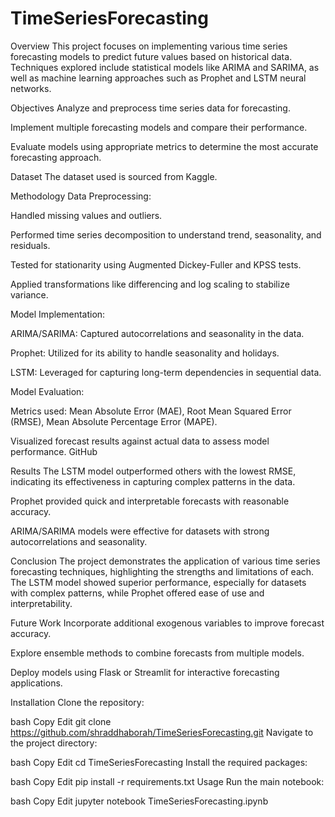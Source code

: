 # TimeSeriesForecasting
Overview
This project focuses on implementing various time series forecasting models to predict future values based on historical data. Techniques explored include statistical models like ARIMA and SARIMA, as well as machine learning approaches such as Prophet and LSTM neural networks.

Objectives
Analyze and preprocess time series data for forecasting.

Implement multiple forecasting models and compare their performance.

Evaluate models using appropriate metrics to determine the most accurate forecasting approach.

Dataset
The dataset used is sourced from Kaggle.

Methodology
Data Preprocessing:

Handled missing values and outliers.

Performed time series decomposition to understand trend, seasonality, and residuals.

Tested for stationarity using Augmented Dickey-Fuller and KPSS tests.

Applied transformations like differencing and log scaling to stabilize variance.

Model Implementation:

ARIMA/SARIMA: Captured autocorrelations and seasonality in the data.

Prophet: Utilized for its ability to handle seasonality and holidays.

LSTM: Leveraged for capturing long-term dependencies in sequential data.

Model Evaluation:

Metrics used: Mean Absolute Error (MAE), Root Mean Squared Error (RMSE), Mean Absolute Percentage Error (MAPE).

Visualized forecast results against actual data to assess model performance.
GitHub

Results
The LSTM model outperformed others with the lowest RMSE, indicating its effectiveness in capturing complex patterns in the data.

Prophet provided quick and interpretable forecasts with reasonable accuracy.

ARIMA/SARIMA models were effective for datasets with strong autocorrelations and seasonality.

Conclusion
The project demonstrates the application of various time series forecasting techniques, highlighting the strengths and limitations of each. The LSTM model showed superior performance, especially for datasets with complex patterns, while Prophet offered ease of use and interpretability.

Future Work
Incorporate additional exogenous variables to improve forecast accuracy.

Explore ensemble methods to combine forecasts from multiple models.

Deploy models using Flask or Streamlit for interactive forecasting applications.

Installation
Clone the repository:

bash
Copy
Edit
git clone https://github.com/shraddhaborah/TimeSeriesForecasting.git
Navigate to the project directory:

bash
Copy
Edit
cd TimeSeriesForecasting
Install the required packages:

bash
Copy
Edit
pip install -r requirements.txt
Usage
Run the main notebook:

bash
Copy
Edit
jupyter notebook TimeSeriesForecasting.ipynb

